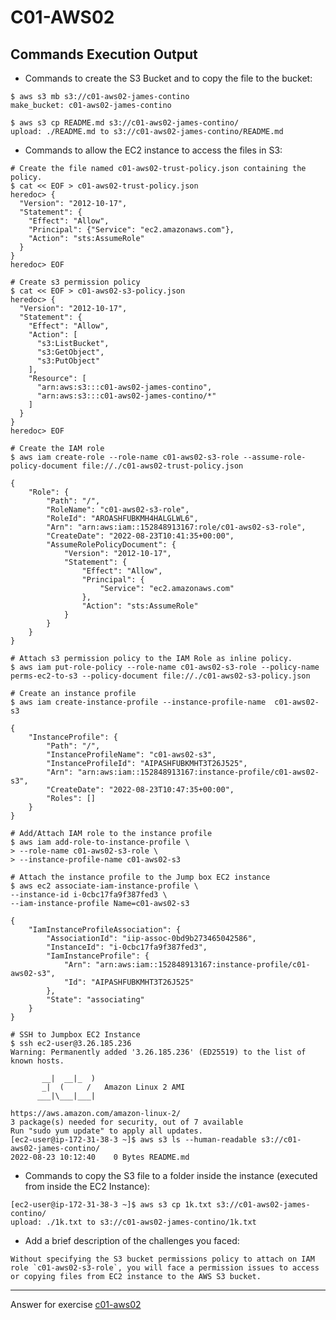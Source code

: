 # C01-AWS02

## Commands Execution Output

- Commands to create the S3 Bucket and to copy the file to the bucket:
```
$ aws s3 mb s3://c01-aws02-james-contino
make_bucket: c01-aws02-james-contino

$ aws s3 cp README.md s3://c01-aws02-james-contino/
upload: ./README.md to s3://c01-aws02-james-contino/README.md
```

- Commands to allow the EC2 instance to access the files in S3:
```
# Create the file named c01-aws02-trust-policy.json containing the policy.
$ cat << EOF > c01-aws02-trust-policy.json
heredoc> {
  "Version": "2012-10-17",
  "Statement": {
    "Effect": "Allow",
    "Principal": {"Service": "ec2.amazonaws.com"},
    "Action": "sts:AssumeRole"
  }
}
heredoc> EOF

# Create s3 permission policy
$ cat << EOF > c01-aws02-s3-policy.json
heredoc> {
  "Version": "2012-10-17",
  "Statement": {
    "Effect": "Allow",
    "Action": [
      "s3:ListBucket",
      "s3:GetObject",
      "s3:PutObject"
    ],
    "Resource": [
      "arn:aws:s3:::c01-aws02-james-contino",
      "arn:aws:s3:::c01-aws02-james-contino/*"
    ]
  }
}
heredoc> EOF

# Create the IAM role
$ aws iam create-role --role-name c01-aws02-s3-role --assume-role-policy-document file://./c01-aws02-trust-policy.json

{
    "Role": {
        "Path": "/",
        "RoleName": "c01-aws02-s3-role",
        "RoleId": "AROASHFUBKMH4HALGLWL6",
        "Arn": "arn:aws:iam::152848913167:role/c01-aws02-s3-role",
        "CreateDate": "2022-08-23T10:41:35+00:00",
        "AssumeRolePolicyDocument": {
            "Version": "2012-10-17",
            "Statement": {
                "Effect": "Allow",
                "Principal": {
                    "Service": "ec2.amazonaws.com"
                },
                "Action": "sts:AssumeRole"
            }
        }
    }
}

# Attach s3 permission policy to the IAM Role as inline policy.
$ aws iam put-role-policy --role-name c01-aws02-s3-role --policy-name perms-ec2-to-s3 --policy-document file://./c01-aws02-s3-policy.json

# Create an instance profile
$ aws iam create-instance-profile --instance-profile-name  c01-aws02-s3

{
    "InstanceProfile": {
        "Path": "/",
        "InstanceProfileName": "c01-aws02-s3",
        "InstanceProfileId": "AIPASHFUBKMHT3T26J525",
        "Arn": "arn:aws:iam::152848913167:instance-profile/c01-aws02-s3",
        "CreateDate": "2022-08-23T10:47:35+00:00",
        "Roles": []
    }
}

# Add/Attach IAM role to the instance profile
$ aws iam add-role-to-instance-profile \
> --role-name c01-aws02-s3-role \
> --instance-profile-name c01-aws02-s3

# Attach the instance profile to the Jump box EC2 instance
$ aws ec2 associate-iam-instance-profile \
--instance-id i-0cbc17fa9f387fed3 \
--iam-instance-profile Name=c01-aws02-s3

{
    "IamInstanceProfileAssociation": {
        "AssociationId": "iip-assoc-0bd9b273465042586",
        "InstanceId": "i-0cbc17fa9f387fed3",
        "IamInstanceProfile": {
            "Arn": "arn:aws:iam::152848913167:instance-profile/c01-aws02-s3",
            "Id": "AIPASHFUBKMHT3T26J525"
        },
        "State": "associating"
    }
}

# SSH to Jumpbox EC2 Instance
$ ssh ec2-user@3.26.185.236
Warning: Permanently added '3.26.185.236' (ED25519) to the list of known hosts.

       __|  __|_  )
       _|  (     /   Amazon Linux 2 AMI
      ___|\___|___|

https://aws.amazon.com/amazon-linux-2/
3 package(s) needed for security, out of 7 available
Run "sudo yum update" to apply all updates.
[ec2-user@ip-172-31-38-3 ~]$ aws s3 ls --human-readable s3://c01-aws02-james-contino/
2022-08-23 10:12:40    0 Bytes README.md
```

- Commands to copy the S3 file to a folder inside the instance (executed from inside the EC2 Instance):
```
[ec2-user@ip-172-31-38-3 ~]$ aws s3 cp 1k.txt s3://c01-aws02-james-contino/
upload: ./1k.txt to s3://c01-aws02-james-contino/1k.txt
```

- Add a brief description of the challenges you faced:
```
Without specifying the S3 bucket permissions policy to attach on IAM role `c01-aws02-s3-role`, you will face a permission issues to access or copying files from EC2 instance to the AWS S3 bucket.
```

<!-- Don't change anything below this point-->
<!-- Before committing, remove both commented lines--> 
***
Answer for exercise [c01-aws02](https://github.com/devopsacademyau/academy/blob/635775538e8ad7793b305f48064b09e23c626fb7/classes/01class/exercises/c01-aws02/README.md)